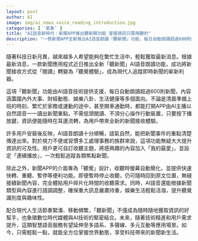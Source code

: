 ```yaml
---
layout: post
author: AI
image: img/ai_news_voice_reading_introduction.jpg
categories: [ '氣象' ]
title: "AI語音新時代：新聞APP推出聽新聞功能 掌握資訊只需用聽的"
description: "一款新聞APP全新推出AI語音朗讀『聽新聞』功能，每日自動朗讀超過600則新聞，支援用戶在移動、通勤或多工時輕鬆接收最新時事，內容涵蓋國內外要聞、財經、娛樂與健康，並根據新聞類型調整語調，提升聽覺識別度與趣味性。專為現代忙碌生活設計，介面簡潔友善，支援主題自訂、連續播放與便利回溯，成為數位時代媒體與AI技術結合下，資訊獲取的最新體驗。"
---
```

隨著科技日新月異，越來越多人希望能夠在繁忙生活中，輕鬆獲取最新消息。根據最新消息，一款新聞應用程式近日推出全新「聽新聞」AI語音朗讀功能，成功將新聞接收方式從「閱讀」轉變為「聽覺體驗」，成為現代人追蹤即時新聞的嶄新利器。

這項「聽新聞」功能由AI語音技術提供支援，每日自動朗讀超過600則新聞，內容涵蓋國內外大事、財經動態、娛樂八卦、生活健康等多個面向。不論是清晨準備上班的時刻、繁忙於家務或運動的途中，甚至開車通勤時，都能打開APP由AI主播以自然語音一一讀出新聞重點。不需低頭閱讀、不須分心操作行動裝置，只要按下播放鍵，資訊便能隨時在耳邊流轉，為用戶帶來全新的新聞接收體驗。

許多用戶安裝後反映，AI語音朗讀十分順暢，語氣自然，能把新聞事件的重點清楚傳達出來。對於視力不便或習慣多工處理事務的族群來說，這項功能無疑大大提升資訊的可及性。用戶更可自訂收聽主題，將感興趣的內容加入「我的最愛」，並設定「連續播放」，一次輕鬆追蹤各類焦點新聞。

除此之外，新聞APP的介面專為「聽覺」設計，收聽時螢幕自動簡化，並提供快速快轉、重聽、暫停等便利功能。即便暫時停止收聽，仍可隨時回到原文位置，無縫接續新聞內容，完全體貼用戶碎片化時間的收聽需求。同時，AI語音還能根據新聞類型與內容進行語調調整，確保重大訊息嚴肅持重，娛樂生活輕鬆活潑，提升聽覺識別度與趣味性。

配合現代人生活節奏緊湊、移動頻繁，「聽新聞」不僅成為隨時隨地獲取資訊的好幫手，也象徵數位時代媒體與AI技術的緊密結合。未來，隨著技術精進和用戶需求提升，這類智慧語音服務有望延伸至多語系、多聲線、多元互動等應用場景。如今，只需輕鬆一點，就能全方位掌握世界動態，享受科技帶來的新聞新生活。